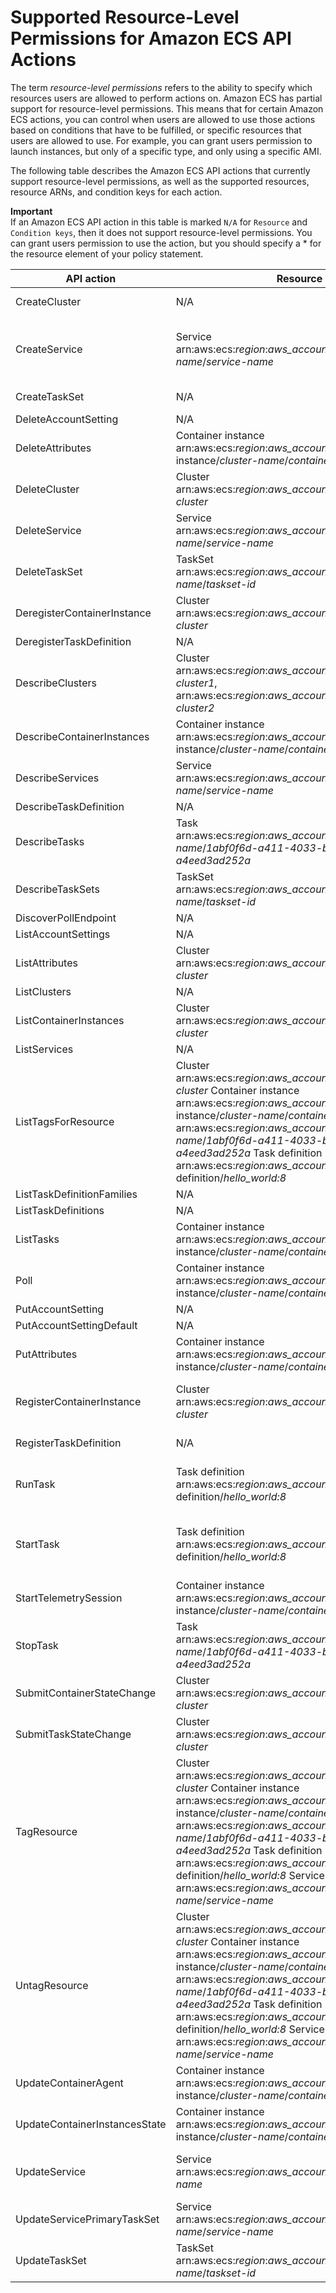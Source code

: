 # Supported Resource\-Level Permissions for Amazon ECS API Actions<a name="ecs-supported-iam-actions-resources"></a>

The term *resource\-level permissions* refers to the ability to specify which resources users are allowed to perform actions on\. Amazon ECS has partial support for resource\-level permissions\. This means that for certain Amazon ECS actions, you can control when users are allowed to use those actions based on conditions that have to be fulfilled, or specific resources that users are allowed to use\. For example, you can grant users permission to launch instances, but only of a specific type, and only using a specific AMI\.

The following table describes the Amazon ECS API actions that currently support resource\-level permissions, as well as the supported resources, resource ARNs, and condition keys for each action\.

**Important**  
If an Amazon ECS API action in this table is marked `N/A` for `Resource` and `Condition keys`, then it does not support resource\-level permissions\. You can grant users permission to use the action, but you should specify a \* for the resource element of your policy statement\.


| API action | Resource | Condition keys | 
| --- | --- | --- | 
|  CreateCluster  | N/A |  aws:RequestTag/$\{TagKey\} aws:TagKeys  | 
|  CreateService  |  Service arn:aws:ecs:*region*:*aws\_account\_id*:cluster/*cluster\-name*/*service\-name*  |  aws:RequestTag/$\{TagKey\} aws:ResourceTag ecs:ResourceTag ecs:task\-definition ecs:cluster aws:TagKeys  | 
|  CreateTaskSet  |  N/A  |  ecs:service ecs:task\-definition ecs:cluster  | 
|  DeleteAccountSetting  |  N/A  |  N/A  | 
|  DeleteAttributes  |  Container instance arn:aws:ecs:*region*:*aws\_account\_id*:container\-instance/*cluster\-name*/*container\-instance\-id*  |  aws:ResourceTag ecs:ResourceTag ecs:cluster  | 
|  DeleteCluster  |  Cluster arn:aws:ecs:*region*:*aws\_account\_id*:cluster/*my\-cluster*  |  aws:ResourceTag ecs:ResourceTag  | 
|  DeleteService  |  Service arn:aws:ecs:*region*:*aws\_account\_id*:cluster/*cluster\-name*/*service\-name*  |  aws:ResourceTag ecs:ResourceTag ecs:cluster  | 
|  DeleteTaskSet  |  TaskSet arn:aws:ecs:*region*:*aws\_account\_id*:cluster/*service\-name*/*taskset\-id*  |  ecs:service ecs:cluster  | 
|  DeregisterContainerInstance  |  Cluster arn:aws:ecs:*region*:*aws\_account\_id*:cluster/*my\-cluster*  |  aws:ResourceTag ecs:ResourceTag  | 
|  DeregisterTaskDefinition  |  N/A  |  N/A  | 
|  DescribeClusters  |  Cluster arn:aws:ecs:*region*:*aws\_account\_id*:cluster/*my\-cluster1*, arn:aws:ecs:*region*:*aws\_account\_id*:cluster/*my\-cluster2*  |  aws:ResourceTag ecs:ResourceTag  | 
|  DescribeContainerInstances  |  Container instance arn:aws:ecs:*region*:*aws\_account\_id*:container\-instance/*cluster\-name*/*container\-instance\-id*  |  aws:ResourceTag ecs:ResourceTag ecs:cluster  | 
|  DescribeServices  |  Service arn:aws:ecs:*region*:*aws\_account\_id*:cluster/*cluster\-name*/*service\-name*  |  aws:ResourceTag ecs:ResourceTag ecs:cluster  | 
|  DescribeTaskDefinition  |  N/A  |  N/A  | 
|  DescribeTasks  |  Task arn:aws:ecs:*region*:*aws\_account\_id*:task/*cluster\-name*/*1abf0f6d\-a411\-4033\-b8eb\-a4eed3ad252a*  |  aws:ResourceTag ecs:ResourceTag ecs:cluster  | 
|  DescribeTaskSets  |  TaskSet arn:aws:ecs:*region*:*aws\_account\_id*:cluster/*service\-name*/*taskset\-id*  |  ecs:service ecs:cluster  | 
|  DiscoverPollEndpoint  |  N/A  |  N/A  | 
|  ListAccountSettings  |  N/A  |  N/A  | 
|  ListAttributes  |  Cluster arn:aws:ecs:*region*:*aws\_account\_id*:cluster/*my\-cluster*  |  aws:ResourceTag ecs:ResourceTag  | 
| ListClusters | N/A | N/A | 
|  ListContainerInstances  |  Cluster arn:aws:ecs:*region*:*aws\_account\_id*:cluster/*my\-cluster*  |  aws:ResourceTag ecs:ResourceTag  | 
|  ListServices  |  N/A  |  ecs:cluster  | 
|  ListTagsForResource  |  Cluster arn:aws:ecs:*region*:*aws\_account\_id*:cluster/*my\-cluster* Container instance arn:aws:ecs:*region*:*aws\_account\_id*:container\-instance/*cluster\-name*/*container\-instance\-id* Task arn:aws:ecs:*region*:*aws\_account\_id*:task/*cluster\-name*/*1abf0f6d\-a411\-4033\-b8eb\-a4eed3ad252a* Task definition arn:aws:ecs:*region*:*aws\_account\_id*:task\-definition/*hello\_world:8*  |  aws:ResourceTag ecs:ResourceTag  | 
|  ListTaskDefinitionFamilies  |  N/A  |  N/A  | 
|  ListTaskDefinitions  |  N/A  |  N/A  | 
|  ListTasks  |  Container instance arn:aws:ecs:*region*:*aws\_account\_id*:container\-instance/*cluster\-name*/*container\-instance\-id*  |  aws:ResourceTag ecs:ResourceTag ecs:cluster  | 
|  Poll  |  Container instance arn:aws:ecs:*region*:*aws\_account\_id*:container\-instance/*cluster\-name*/*container\-instance\-id*  |  aws:ResourceTag ecs:ResourceTag ecs:cluster  | 
|  PutAccountSetting  |  N/A  |  N/A  | 
|  PutAccountSettingDefault  |  N/A  |  N/A  | 
|  PutAttributes  |  Container instance arn:aws:ecs:*region*:*aws\_account\_id*:container\-instance/*cluster\-name*/*container\-instance\-id*  |  aws:ResourceTag ecs:ResourceTag ecs:cluster  | 
|  RegisterContainerInstance  |  Cluster arn:aws:ecs:*region*:*aws\_account\_id*:cluster/*my\-cluster*  |  aws:RequestTag/$\{TagKey\} aws:ResourceTag ecs:ResourceTag aws:TagKeys  | 
|  RegisterTaskDefinition  |  N/A  |  aws:RequestTag/$\{TagKey\} aws:TagKeys  | 
|  RunTask  |  Task definition arn:aws:ecs:*region*:*aws\_account\_id*:task\-definition/*hello\_world:8*  |  aws:RequestTag/$\{TagKey\} aws:ResourceTag ecs:ResourceTag aws:TagKeys ecs:cluster  | 
|  StartTask  |  Task definition arn:aws:ecs:*region*:*aws\_account\_id*:task\-definition/*hello\_world:8*  |  aws:RequestTag/$\{TagKey\} aws:ResourceTag ecs:ResourceTag aws:TagKeys ecs:cluster ecs:container\-instances  | 
|  StartTelemetrySession  |  Container instance arn:aws:ecs:*region*:*aws\_account\_id*:container\-instance/*cluster\-name*/*container\-instance\-id*  |  aws:ResourceTag ecs:ResourceTag ecs:cluster  | 
|  StopTask  |  Task arn:aws:ecs:*region*:*aws\_account\_id*:task/*cluster\-name*/*1abf0f6d\-a411\-4033\-b8eb\-a4eed3ad252a*  |  aws:ResourceTag ecs:ResourceTag ecs:cluster  | 
|  SubmitContainerStateChange  |  Cluster arn:aws:ecs:*region*:*aws\_account\_id*:cluster/*my\-cluster*  |  aws:ResourceTag ecs:ResourceTag  | 
|  SubmitTaskStateChange  |  Cluster arn:aws:ecs:*region*:*aws\_account\_id*:cluster/*my\-cluster*  |  aws:ResourceTag ecs:ResourceTag  | 
|  TagResource  |  Cluster arn:aws:ecs:*region*:*aws\_account\_id*:cluster/*my\-cluster* Container instance arn:aws:ecs:*region*:*aws\_account\_id*:container\-instance/*cluster\-name*/*container\-instance\-id* Task arn:aws:ecs:*region*:*aws\_account\_id*:task/*cluster\-name*/*1abf0f6d\-a411\-4033\-b8eb\-a4eed3ad252a* Task definition arn:aws:ecs:*region*:*aws\_account\_id*:task\-definition/*hello\_world:8* Service arn:aws:ecs:*region*:*aws\_account\_id*:cluster/*cluster\-name*/*service\-name*  |  aws:RequestTag/$\{TagKey\} aws:ResourceTag ecs:ResourceTag aws:TagKeys  | 
|  UntagResource  |  Cluster arn:aws:ecs:*region*:*aws\_account\_id*:cluster/*my\-cluster* Container instance arn:aws:ecs:*region*:*aws\_account\_id*:container\-instance/*cluster\-name*/*container\-instance\-id* Task arn:aws:ecs:*region*:*aws\_account\_id*:task/*cluster\-name*/*1abf0f6d\-a411\-4033\-b8eb\-a4eed3ad252a* Task definition arn:aws:ecs:*region*:*aws\_account\_id*:task\-definition/*hello\_world:8* Service arn:aws:ecs:*region*:*aws\_account\_id*:cluster/*cluster\-name*/*service\-name*  |  aws:ResourceTag ecs:ResourceTag aws:TagKeys  | 
|  UpdateContainerAgent  |  Container instance arn:aws:ecs:*region*:*aws\_account\_id*:container\-instance/*cluster\-name*/*container\-instance\-id*  |  aws:ResourceTag ecs:ResourceTag ecs:cluster  | 
|  UpdateContainerInstancesState  |  Container instance arn:aws:ecs:*region*:*aws\_account\_id*:container\-instance/*cluster\-name*/*container\-instance\-id*  |  aws:ResourceTag ecs:ResourceTag ecs:cluster  | 
|  UpdateService  |  Service arn:aws:ecs:*region*:*aws\_account\_id*:cluster/*service\-name*  |  aws:ResourceTag ecs:ResourceTag ecs:cluster ecs:task\-definition  | 
|  UpdateServicePrimaryTaskSet  |  Service arn:aws:ecs:*region*:*aws\_account\_id*:cluster/*cluster\-name*/*service\-name*  |  aws:ResourceTag ecs:ResourceTag ecs:cluster  | 
|  UpdateTaskSet  |  TaskSet arn:aws:ecs:*region*:*aws\_account\_id*:cluster/*service\-name*/*taskset\-id*  |  ecs:cluster ecs:service  | 